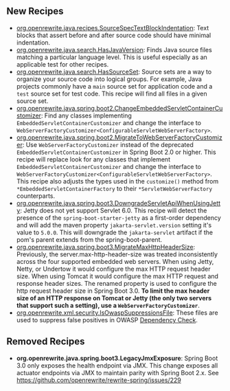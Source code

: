## New Recipes
* [org.openrewrite.java.recipes.SourceSpecTextBlockIndentation](https://docs.openrewrite.org/reference/recipes/java/recipes/sourcespectextblockindentation): Text blocks that assert before and after source code should have minimal indentation. 
* [org.openrewrite.java.search.HasJavaVersion](https://docs.openrewrite.org/reference/recipes/java/search/hasjavaversion): Finds Java source files matching a particular language level. This is useful especially as an applicable test for other recipes. 
* [org.openrewrite.java.search.HasSourceSet](https://docs.openrewrite.org/reference/recipes/java/search/hassourceset): Source sets are a way to organize your source code into logical groups. For example, Java projects commonly have a `main` source set for application code and a `test` source set for test code. This recipe will find all files in a given source set. 
* [org.openrewrite.java.spring.boot2.ChangeEmbeddedServletContainerCustomizer](https://docs.openrewrite.org/reference/recipes/java/spring/boot2/changeembeddedservletcontainercustomizer): Find any classes implementing `EmbeddedServletContainerCustomizer` and change the interface to `WebServerFactoryCustomizer<ConfigurableServletWebServerFactory>`.
* [org.openrewrite.java.spring.boot2.MigrateToWebServerFactoryCustomizer](https://docs.openrewrite.org/reference/recipes/java/spring/boot2/migratetowebserverfactorycustomizer): Use `WebServerFactoryCustomizer` instead of the deprecated `EmbeddedServletContainerCustomizer` in Spring Boot 2.0 or higher. This recipe will replace look for any classes that implement `EmbeddedServletContainerCustomizer` and change the interface to `WebServerFactoryCustomizer<ConfigurableServletWebServerFactory>`. This recipe also adjusts the types used in the `customize()` method from `*EmbeddedServletContainerFactory` to their `*ServletWebServerFactory` counterparts.
* [org.openrewrite.java.spring.boot3.DowngradeServletApiWhenUsingJetty](https://docs.openrewrite.org/reference/recipes/java/spring/boot3/downgradeservletapiwhenusingjetty): Jetty does not yet support Servlet 6.0. This recipe will detect the presence of the `spring-boot-starter-jetty` as a first-order dependency and will add the maven property `jakarta-servlet.version` setting it's value to `5.0.0`. This will downgrade the `jakarta-servlet` artifact if the pom's parent extends from the spring-boot-parent.
* [org.openrewrite.java.spring.boot3.MigrateMaxHttpHeaderSize](https://docs.openrewrite.org/reference/recipes/java/spring/boot3/migratemaxhttpheadersize): Previously, the server.max-http-header-size was treated inconsistently across the four supported embedded web servers. When using Jetty, Netty, or Undertow it would configure the max HTTP request header size. When using Tomcat it would configure the max HTTP request and response header sizes. The renamed property is used to configure the http request header size in Spring Boot 3.0. **To limit the max header size of an HTTP response on Tomcat or Jetty (the only two servers that support such a setting), use a `WebServerFactoryCustomizer`**.
* [org.openrewrite.xml.security.IsOwaspSuppressionsFile](https://docs.openrewrite.org/reference/recipes/xml/security/isowaspsuppressionsfile): These files are used to suppress false positives in OWASP [Dependency Check](https://jeremylong.github.io/DependencyCheck).

## Removed Recipes
* **org.openrewrite.java.spring.boot3.LegacyJmxExposure**: Spring Boot 3.0 only exposes the health endpoint via JMX. This change exposes all actuator endpoints via JMX to maintain parity with Spring Boot 2.x. See https://github.com/openrewrite/rewrite-spring/issues/229 

